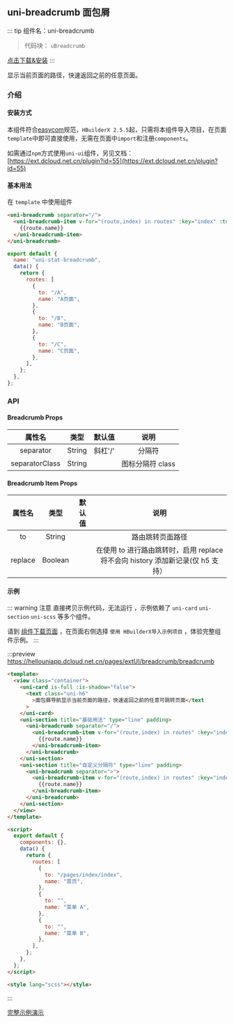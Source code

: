 ## uni-breadcrumb 面包屑

::: tip 组件名：uni-breadcrumb

> 代码块： `uBreadcrumb`

[点击下载&安装](https://ext.dcloud.net.cn/plugin?name=uni-breadcrumb)
:::

显示当前页面的路径，快速返回之前的任意页面。

### 介绍

#### 安装方式

本组件符合[easycom](https://uniapp.dcloud.io/collocation/pages?id=easycom)规范，`HBuilderX 2.5.5`起，只需将本组件导入项目，在页面`template`中即可直接使用，无需在页面中`import`和注册`components`。

如需通过`npm`方式使用`uni-ui`组件，另见文档：[https://ext.dcloud.net.cn/plugin?id=55](https://ext.dcloud.net.cn/plugin?id=55)

#### 基本用法

在 `template` 中使用组件

```html
<uni-breadcrumb separator="/">
  <uni-breadcrumb-item v-for="(route,index) in routes" :key="index" :to="route.to">
    {{route.name}}
  </uni-breadcrumb-item>
</uni-breadcrumb>
```

```js
export default {
  name: "uni-stat-breadcrumb",
  data() {
    return {
      routes: [
        {
          to: "/A",
          name: "A页面",
        },
        {
          to: "/B",
          name: "B页面",
        },
        {
          to: "/C",
          name: "C页面",
        },
      ],
    };
  },
};
```

### API

#### Breadcrumb Props

|     属性名     |  类型  | 默认值  |       说明       |
| :------------: | :----: | :-----: | :--------------: |
|   separator    | String | 斜杠'/' |      分隔符      |
| separatorClass | String |         | 图标分隔符 class |

#### Breadcrumb Item Props

| 属性名  |     类型      | 默认值 |                                      说明                                       |
| :-----: | :-----------: | :----: | :-----------------------------------------------------------------------------: |
|   to    | String |        |                              路由跳转页面路径                              |
| replace |    Boolean    |        | 在使用 to 进行路由跳转时，启用 replace 将不会向 history 添加新记录(仅 h5 支持） |

#### 示例

::: warning 注意
直接拷贝示例代码，无法运行 ，示例依赖了 `uni-card` `uni-section` `uni-scss` 等多个组件。

请到 [组件下载页面](https://ext.dcloud.net.cn/plugin?name=uni-breadcrumb) ，在页面右侧选择 `使用 HBuilderX导入示例项目` ，体验完整组件示例。
:::

:::preview https://hellouniapp.dcloud.net.cn/pages/extUI/breadcrumb/breadcrumb

```html
<template>
  <view class="container">
    <uni-card is-full :is-shadow="false">
      <text class="uni-h6"
        >面包屑导航显示当前页面的路径，快速返回之前的任意可跳转页面</text
      >
    </uni-card>
    <uni-section title="基础用法" type="line" padding>
      <uni-breadcrumb separator="/">
        <uni-breadcrumb-item v-for="(route,index) in routes" :key="index" :to="route.to">
          {{route.name}}
        </uni-breadcrumb-item>
      </uni-breadcrumb>
    </uni-section>
    <uni-section title="自定义分隔符" type="line" padding>
      <uni-breadcrumb separator=">">
        <uni-breadcrumb-item v-for="(route,index) in routes" :key="index" :to="route.to">
          {{route.name}}
        </uni-breadcrumb-item>
      </uni-breadcrumb>
    </uni-section>
  </view>
</template>

<script>
  export default {
    components: {},
    data() {
      return {
        routes: [
          {
            to: "/pages/index/index",
            name: "首页",
          },
          {
            to: "",
            name: "菜单 A",
          },
          {
            to: "",
            name: "菜单 B",
          },
        ],
      };
    },
  };
</script>

<style lang="scss"></style>
```
:::

[完整示例演示](https://hellouniapp.dcloud.net.cn/pages/extUI/breadcrumb/breadcrumb)